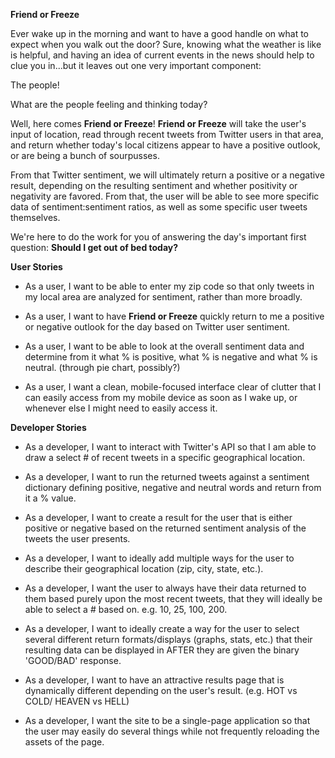 **Friend or Freeze**

Ever wake up in the morning and want to have a good handle on what to expect when you walk out the door? Sure, knowing what the weather is like is helpful, and having an idea of current events in the news should help to clue you in...but it leaves out one very important component:

The people!

What are the people feeling and thinking today?

Well, here comes **Friend or Freeze**! **Friend or Freeze** will take the user's input of location, read through recent tweets from Twitter users in that area, and return whether today's local citizens appear to have a positive outlook, or are being a bunch of sourpusses.

From that Twitter sentiment, we will ultimately return a positive or a negative result, depending on the resulting sentiment and whether positivity or negativity are favored. From that, the user will be able to see more specific data of sentiment:sentiment ratios, as well as some specific user tweets themselves.

We're here to do the work for you of answering the day's important first question: **Should I get out of bed today?**

**User Stories**

- As a user, I want to be able to enter my zip code so that only tweets in my local area are analyzed for sentiment, rather than more broadly.

- As a user, I want to have **Friend or Freeze** quickly return to me a positive or negative outlook for the day based on Twitter user sentiment.

- As a user, I want to be able to look at the overall sentiment data and determine from it what % is positive, what % is negative and what % is neutral. (through pie chart, possibly?)

- As a user, I want a clean, mobile-focused interface clear of clutter that I can easily access from my mobile device as soon as I wake up, or whenever else I might need to easily access it.

**Developer Stories**

- As a developer, I want to interact with Twitter's API so that I am able to draw a select # of recent tweets in a specific geographical location.

- As a developer, I want to run the returned tweets against a sentiment dictionary defining positive, negative and neutral words and return from it a % value.

- As a developer, I want to create a result for the user that is either positive or negative based on the returned sentiment analysis of the tweets the user presents.

- As a developer, I want to ideally add multiple ways for the user to describe their geographical location (zip, city, state, etc.).

- As a developer, I want the user to always have their data returned to them based purely upon the most recent tweets, that they will ideally be able to select a # based on. e.g. 10, 25, 100, 200.

- As a developer, I want to ideally create a way for the user to select several different return formats/displays (graphs, stats, etc.) that their resulting data can be displayed in AFTER they are given the binary 'GOOD/BAD' response.

- As a developer, I want to have an attractive results page that is dynamically different depending on the user's result. (e.g. HOT vs COLD/ HEAVEN vs HELL)

- As a developer, I want the site to be a single-page application so that the user may easily do several things while not frequently reloading the assets of the page.
